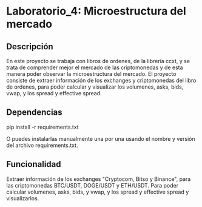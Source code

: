 # Laboratorio_4: Microestructura del mercado

## Descripción 
 En este proyecto se trabaja con libros de ordenes, de la librería ccxt, y se trata de comprender mejor el mercado de las criptomonedas y de esta manera poder observar la microestructura del mercado. El proyecto consiste de extraer información de los exchanges y criptomonedas del libro de ordenes, para poder calcular y visualizar los volumenes, asks, bids, vwap, y los spread y effective spread.

## Dependencias
pip install -r requirements.txt

O puedes instalarlas manualmente una por una usando el nombre y versión del archivo requirements.txt.

## Funcionalidad
Extraer información de los exchanges "Cryptocom, Bitso y Binance", para las criptomonedas BTC/USDT, DOGE/USDT y ETH/USDT. Para poder calcular volumenes, asks, bids, y vwap, y los spread y effective spread y visualizarlos.